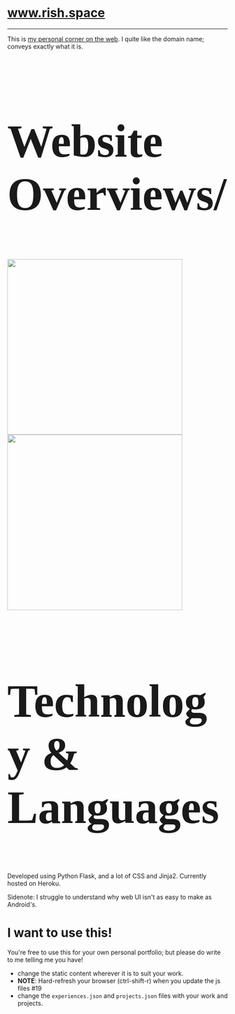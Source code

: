 # www.rish.space

----

This is [my personal corner on the web](http://rish.space). I quite like the domain name; conveys exactly what it is. 


# <font style="font-family: Algerian; font-size: 70px"><h2>Website Overviews/<h2></font>
<p float="left">
  <img src="https://raw.githubusercontent.com/crearo/portfolio/master/screenshots/home.png" width="400">
  <img src="https://raw.githubusercontent.com/crearo/portfolio/master/screenshots/timeline.png" width="400">
</p>

# <font style="font-family: Algerian; font-size: 70px"><h2>Technology & Languages</h2></font>

Developed using Python Flask, and a lot of CSS and Jinja2.
Currently hosted on Heroku. 

Sidenote: I struggle to understand why web UI isn't as easy to make as Android's.

# I want to use this!

You're free to use this for your own personal portfolio; but please do write to me telling me you have!
 
 - change the static content wherever it is to suit your work.
 - **NOTE**: Hard-refresh your browser (ctrl-shift-r) when you update the js files #19
 - change the `experiences.json` and `projects.json` files with your work and projects. 

